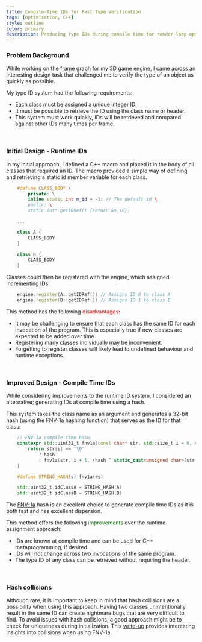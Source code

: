 ```yaml
---
title: Compile-Time IDs for Fast Type Verification
tags: [Optimization, C++]
style: outline
color: primary
description: Producing type IDs during compile time for render-loop-optimal type verification.
---
```


### Problem Background
While working on the [frame graph]({{site.baseurl}}/blog/the-g3d-frame-graph) for my 3D game engine, I came across an interesting design task that challenged me to verify
the type of an object as quickly as possible. 

My type ID system had the following requirements:
- Each class must be assigned a unique integer ID.
- It must be possible to retrieve the ID using the class name or header.
- This system must work quickly, IDs will be retrieved and compared against other IDs many times per frame.

<br/>

### Initial Design - Runtime IDs
In my initial approach, I defined a C++ macro and placed it in the body of all classes that required an ID. The macro
provided a simple way of defining and retrieving a static id member variable for each class.

``` c++
    #define CLASS_BODY \
        private: \
        inline static int m_id = -1; // The default id \
        public: \
        static int* getIDRef() {return &m_id};

    ...

    class A {
        CLASS_BODY
    }

    class B {
        CLASS_BODY
    }
```

Classes could then be registered with the engine, which assigned incrementing IDs:
``` c++
    engine.register(A::getIDRef()) // Assigns ID 0 to class A
    engine.register(B::getIDRef()) // Assigns ID 1 to class B
```

This method has the following <span style="color: red;">disadvantages</span>:
- It may be challenging to ensure that each class has the same ID for each invocation of the program. This is especially true if new classes are expected to be added over time.
- Registering many classes individually may be inconvenient.
- Forgetting to register classes will likely lead to undefined behaviour and runtime exceptions. 

<br/>

### Improved Design - Compile Time IDs

While considering improvements to the runtime ID system, I considered an alternative; generating IDs at compile time using a hash. 

This system takes the class name as an argument and generates a 32-bit hash (using the FNV-1a hashing function) that serves as the ID for that class:

```c++
    // FNV-1a compile-time hash
    constexpr std::uint32_t fnv1a(const char* str, std::size_t i = 0, std::uint32_t hash = 2166136261u) {
        return str[i] == '\0' 
            ? hash 
            : fnv1a(str, i + 1, (hash ^ static_cast<unsigned char>(str[i])) * 16777619u);
    }

    #define STRING_HASH(s) fnv1a(#s)

    std::uint32_t idClassA = STRING_HASH(A)
    std::uint32_t idClassB = STRING_HASH(B)
```

The [FNV-1a](http://www.isthe.com/chongo/tech/comp/fnv/index.html#history) hash is an excellent choice to generate compile time IDs as it is both fast and has excellent dispersion.

This method offers the following <span style="color: green;">improvements</span> over the runtime-assignment approach:
- IDs are known at compile time and can be used for C++ metaprogramming, if desired.
- IDs will not change across two invocations of the same program. 
- The type ID of any class can be retrieved without requiring the header.

<br/>

### Hash collisions

Although rare, it is important to keep in mind that hash collisions are a possibility when using this approach. Having two classes unintentionally result in the same ID can create nightmare bugs that are very difficult to find. To avoid issues with hash collisions, a good approach might be to check for uniqueness during initialization. This [write-up]("https://softwareengineering.stackexchange.com/questions/49550/which-hashing-algorithm-is-best-for-uniqueness-and-speed") provides interesting insights into collisions when using FNV-1a.


<br/>
<br/>
<br/>



